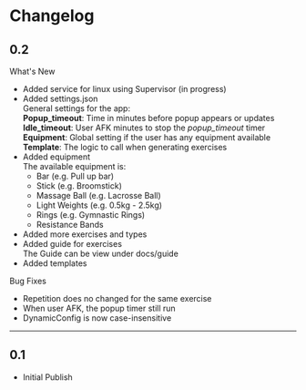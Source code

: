 # Changelog

## 0.2
What's New
* Added service for linux using Supervisor (in progress)
* Added settings.json\
    General settings for the app:\
    __Popup_timeout__: Time in minutes before popup appears or updates\
    __Idle_timeout__: User AFK minutes to stop the _popup_timeout_ timer\
    __Equipment__: Global setting if the user has any equipment available\
    __Template__: The logic to call when generating exercises
* Added equipment\
    The available equipment is:
    * Bar (e.g. Pull up bar)
    * Stick (e.g. Broomstick)
    * Massage Ball (e.g. Lacrosse Ball)
    * Light Weights (e.g. 0.5kg - 2.5kg)
    * Rings (e.g. Gymnastic Rings)
    * Resistance Bands 
* Added more exercises and types
* Added guide for exercises\
    The Guide can be view under docs/guide
* Added templates

Bug Fixes
* Repetition does no changed for the same exercise
* When user AFK, the popup timer still run
* DynamicConfig is now case-insensitive

---

## 0.1
* Initial Publish